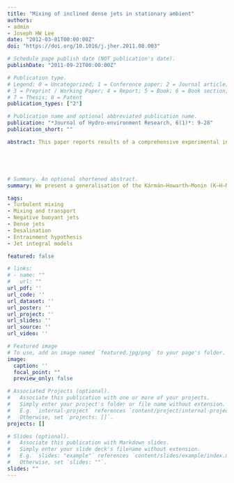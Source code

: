 ```yaml
---
title: "Mixing of inclined dense jets in stationary ambient"
authors:
- admin
- Joseph HW Lee
date: "2012-03-01T00:00:00Z"
doi: "https://doi.org/10.1016/j.jher.2011.08.003"

# Schedule page publish date (NOT publication's date).
publishDate: "2011-09-21T00:00:00Z"

# Publication type.
# Legend: 0 = Uncategorized; 1 = Conference paper; 2 = Journal article;
# 3 = Preprint / Working Paper; 4 = Report; 5 = Book; 6 = Book section;
# 7 = Thesis; 8 = Patent
publication_types: ["2"]

# Publication name and optional abbreviated publication name.
publication: "*Journal of Hydro-environment Research, 6(1)*: 9-28"
publication_short: ""

abstract: This paper reports results of a comprehensive experimental investigation of inclined round dense jets in an otherwise stagnant fluid. The tracer concentration field is measured for six jet discharge angles: $\theta_{0}$ = () and jet densimetric Froude number of Fr = 10 – 40 using the planar laser-induced fluorescence (LIF) technique; selected jet velocity measurements are made using Particle Image Velocimetry (PIV). 





# Summary. An optional shortened abstract.
summary: We present a generalisation of the Kármán–Howarth–Monin (K–H–M) equation to include variable-density (VD) effects. The derived equation (i) reduces to the original K–H–M equation when density is a constant and (ii) leads to a VD analogue of the 4/5-law with the same value of constant (=4/5) appearing as the prefactor of the dissipation rate.

tags:
- Turbulent mixing
- Mixing and transport
- Negative buoyant jets
- Dense jets
- Desalination
- Entrainment hypothesis
- Jet integral models

featured: false

# links:
# - name: ""
#   url: ""
url_pdf: ''
url_code: ''
url_dataset: ''
url_poster: ''
url_project: ''
url_slides: ''
url_source: ''
url_video: ''

# Featured image
# To use, add an image named `featured.jpg/png` to your page's folder. 
image:
  caption: ''
  focal_point: ""
  preview_only: false

# Associated Projects (optional).
#   Associate this publication with one or more of your projects.
#   Simply enter your project's folder or file name without extension.
#   E.g. `internal-project` references `content/project/internal-project/index.md`.
#   Otherwise, set `projects: []`.
projects: []

# Slides (optional).
#   Associate this publication with Markdown slides.
#   Simply enter your slide deck's filename without extension.
#   E.g. `slides: "example"` references `content/slides/example/index.md`.
#   Otherwise, set `slides: ""`.
slides: ""
---
```



